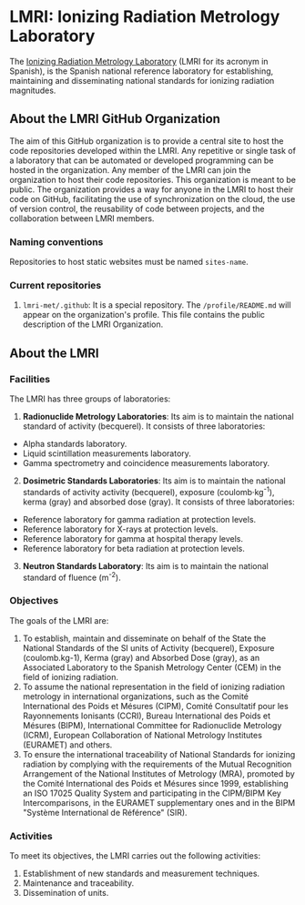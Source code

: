 # LMRI: Ionizing Radiation Metrology Laboratory

The [Ionizing Radiation Metrology Laboratory](https://rdgroups.ciemat.es/web/lmri) (LMRI for its acronym in Spanish), is the Spanish national reference laboratory for establishing, maintaining and disseminating national standards for ionizing radiation magnitudes.

## About the LMRI GitHub Organization

The aim of this GitHub organization is to provide a central site to host the code repositories developed within the LMRI.
Any repetitive or single task of a laboratory that can be automated or developed programming can be hosted in the organization. 
Any member of the LMRI can join the organization to host their code repositories. 
This organization is meant to be public. 
The organization provides a way for anyone in the LMRI to host their code on GitHub, facilitating the use of synchronization on the cloud, the use of version control, the reusability of code between projects, and the collaboration between LMRI members.

### Naming conventions

Repositories to host static websites must be named ``sites-name``.

### Current repositories

1. ``lmri-met/.github``:
It is a special repository.
The ``/profile/README.md`` will appear on the organization's profile.
This file contains the public description of the LMRI Organization.

## About the LMRI

### Facilities

The LMRI has three groups of laboratories:

1. **Radionuclide Metrology Laboratories**:
Its aim is to maintain the national standard of activity (becquerel).
It consists of three laboratories:
- Alpha standards laboratory.
- Liquid scintillation measurements laboratory.
- Gamma spectrometry and coincidence measurements laboratory.

2. **Dosimetric Standards Laboratories**:
Its aim is to maintain the national standards of activity activity (becquerel), exposure (coulomb·kg<sup>-1</sup>), kerma (gray) and absorbed dose (gray).
It consists of three laboratories:
- Reference laboratory for gamma radiation at protection levels.
- Reference laboratory for X-rays at protection levels.
- Reference laboratory for gamma at hospital therapy levels.
- Reference laboratory for beta radiation at protection levels.

3. **Neutron Standards Laboratory**:
Its aim is to maintain the national standard of fluence (m<sup>-2</sup>).

### Objectives

The goals of the LMRI are:
1. To establish, maintain and disseminate on behalf of the State the National Standards of the SI units of Activity (becquerel), Exposure (coulomb.kg-1), Kerma (gray) and Absorbed Dose (gray), as an Associated Laboratory to the Spanish Metrology Center (CEM) in the field of ionizing radiation.
2. To assume the national representation in the field of ionizing radiation metrology in international organizations, such as the Comité International des Poids et Mésures (CIPM), Comité Consultatif pour les Rayonnements Ionisants (CCRI), Bureau International des Poids et Mésures (BIPM), International Committee for Radionuclide Metrology (ICRM), European Collaboration of National Metrology Institutes (EURAMET) and others.
3. To ensure the international traceability of National Standards for ionizing radiation by complying with the requirements of the Mutual Recognition Arrangement of the National Institutes of Metrology (MRA), promoted by the Comité International des Poids et Mésures since 1999, establishing an ISO 17025 Quality System and participating in the CIPM/BIPM Key Intercomparisons, in the EURAMET supplementary ones and in the BIPM "Système International de Référence" (SIR).

### Activities

To meet its objectives, the LMRI carries out the following activities:
1. Establishment of new standards and measurement techniques.
2. Maintenance and traceability.
3. Dissemination of units.



